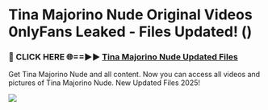 # Tina Majorino Nude Original Videos 0nlyFans Leaked - Files Updated! ()

<h3>🔴 CLICK HERE 🌐==►► <a href="https://tinyurl.com/2p9ay9w9" rel="nofollow">Tina Majorino Nude Updated Files</a></h3>

Get Tina Majorino Nude and all content. Now you can access all videos and pictures of Tina Majorino Nude. New Updated Files 2025!

[![](https://i.imgur.com/KQgVmj3.gif)](https://tinyurl.com/2p9ay9w9)
